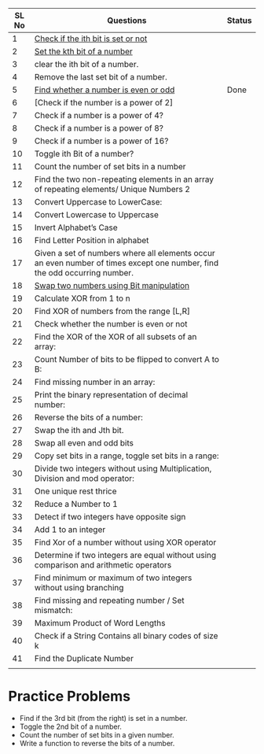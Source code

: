 | SL No | Questions                                                                                                                                                                                                        | Status |
| ----- | ---------------------------------------------------------------------------------------------------------------------------------------------------------------------------------------------------------------- | ------ |
| 1     | [Check if the ith bit is set or not](https://www.geeksforgeeks.org/problems/check-whether-k-th-bit-is-set-or-not-1587115620/1?itm_source=geeksforgeeks&itm_medium=article&itm_campaign=bottom_sticky_on_article) |
| 2     | [Set the kth bit of a number](https://www.geeksforgeeks.org/problems/set-kth-bit3724/1?itm_source=geeksforgeeks&itm_medium=article&itm_campaign=bottom_sticky_on_article)                                        |
| 3     | clear the ith bit of a number.                                                                                                                                                                                   |
| 4     | Remove the last set bit of a number.                                                                                                                                                                             |
| 5     | [Find whether a number is even or odd](https://www.geeksforgeeks.org/problems/odd-or-even3618/1?itm_source=geeksforgeeks&itm_medium=article&itm_campaign=practice_card)                                          | Done   |
| 6     | [Check if the number is a power of 2]                                                                                                                                                                            |
| 7     | Check if a number is a power of 4?                                                                                                                                                                               |
| 8     | Check if a number is a power of 8?                                                                                                                                                                               |
| 9     | Check if a number is a power of 16?                                                                                                                                                                              |
| 10    | Toggle ith Bit of a number?                                                                                                                                                                                      |
| 11    | Count the number of set bits in a number                                                                                                                                                                         |
| 12    | Find the two non-repeating elements in an array of repeating elements/ Unique Numbers 2                                                                                                                          |
| 13    | Convert Uppercase to LowerCase:                                                                                                                                                                                  |
| 14    | Convert Lowercase to Uppercase                                                                                                                                                                                   |
| 15    | Invert Alphabet’s Case                                                                                                                                                                                           |
| 16    | Find Letter Position in alphabet                                                                                                                                                                                 |
| 17    | Given a set of numbers where all elements occur an even number of times except one number, find the odd occurring number.                                                                                        |
| 18    | [Swap two numbers using Bit manipulation](https://www.geeksforgeeks.org/problems/swap-two-numbers3844/1)                                                                                                         |
| 19    | Calculate XOR from 1 to n                                                                                                                                                                                        |
| 20    | Find XOR of numbers from the range [L,R]                                                                                                                                                                         |
| 21    | Check whether the number is even or not                                                                                                                                                                          |
| 22    | Find the XOR of the XOR of all subsets of an array:                                                                                                                                                              |
| 23    | Count Number of bits to be flipped to convert A to B:                                                                                                                                                            |
| 24    | Find missing number in an array:                                                                                                                                                                                 |
| 25    | Print the binary representation of decimal number:                                                                                                                                                               |
| 26    | Reverse the bits of a number:                                                                                                                                                                                    |
| 27    | Swap the ith and Jth bit.                                                                                                                                                                                        |
| 28    | Swap all even and odd bits                                                                                                                                                                                       |
| 29    | Copy set bits in a range, toggle set bits in a range:                                                                                                                                                            |
| 30    | Divide two integers without using Multiplication, Division and mod operator:                                                                                                                                     |
| 31    | One unique rest thrice                                                                                                                                                                                           |
| 32    | Reduce a Number to 1                                                                                                                                                                                             |
| 33    | Detect if two integers have opposite sign                                                                                                                                                                        |
| 34    | Add 1 to an integer                                                                                                                                                                                              |
| 35    | Find Xor of a number without using XOR operator                                                                                                                                                                  |
| 36    | Determine if two integers are equal without using comparison and arithmetic operators                                                                                                                            |
| 37    | Find minimum or maximum of two integers without using branching                                                                                                                                                  |
| 38    | Find missing and repeating number / Set mismatch:                                                                                                                                                                |
| 39    | Maximum Product of Word Lengths                                                                                                                                                                                  |
| 40    | Check if a String Contains all binary codes of size k                                                                                                                                                            |
| 41    | Find the Duplicate Number                                                                                                                                                                                        |
|       |

# Practice Problems

- Find if the 3rd bit (from the right) is set in a number.
- Toggle the 2nd bit of a number.
- Count the number of set bits in a given number.
- Write a function to reverse the bits of a number.
